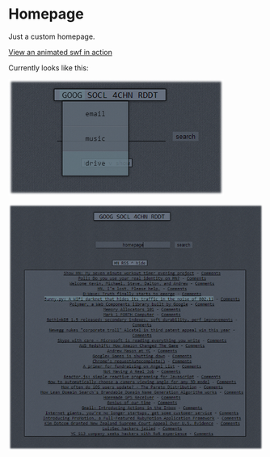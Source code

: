 Homepage
========

Just a custom homepage.

[View an animated swf in action](http://www.swfcabin.com/open/1368739093)

Currently looks like this:

![menu](/menu.jpg)

![current_version](/current.jpg)